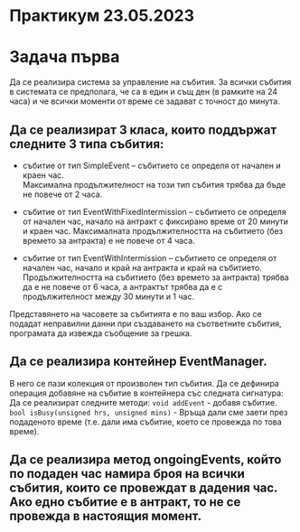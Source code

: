 # Практикум 23.05.2023

# Задача първа
Да се реализира система за управление на събития. За всички събития в системата се предполага, че са в един и същ ден (в рамките на 24 часа) и че всички моменти от време се задават с точност до минута. 

## Да се реализират 3 класа, които поддържат следните 3 типа събития: 

* събитие от тип SimpleEvent – събитието се определя от начален и краен час.  
  Максимална продължителност на този тип събития трябва да бъде не повече от 2 часа. 

* събитие от тип EventWithFixedIntermission – събитието се определя от начален час, начало на антракт с фиксирано време от 20 минути и  краен час. Максималната продължителността на събитието (без времето за антракта) е не повече от 4 часа. 

* събитие от тип EventWithIntermission – събитието се определя от начален час, начало и край на антракта и край на събитието. Продължителността на събитието (без времето за антракта) трябва да е не повече от 6 часа, а антрактът трябва да е с продължителност между 30 минути и 1 час. 

Представянето на часовете за събитията е по ваш избор. Ако се подадат неправилни данни при създаването на съответните събития, програмата да извежда съобщение за грешка.

## Да се реализира контейнер EventManager.
В него се пази колекция от произволен тип събития. Да се дефинира операция добавяне на събитие в контейнера със следната сигнатура:
Да се реализират следните методи:
`void addEvent` - добавя събитие.
`bool isBusy(unsigned hrs, unsigned mins)` - Връща дали сме заети през подаденото време (т.е. дали има събитие, което се провежда по това време).

## Да се реализира метод ongoingEvents, който по подаден час намира броя на всички събития, които се провеждат в дадения час. Ако едно събитие е в антракт, то не се провежда в настоящия момент.